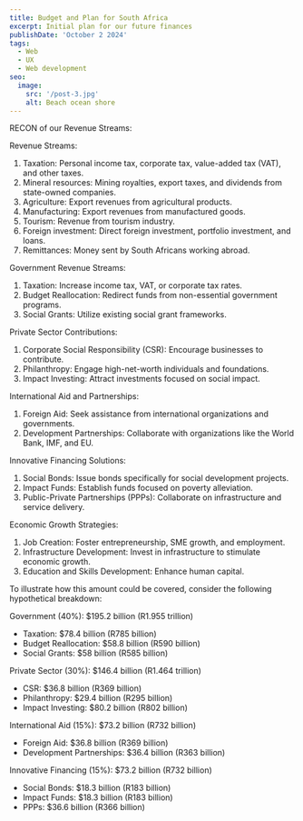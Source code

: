 ```yaml
---
title: Budget and Plan for South Africa
excerpt: Initial plan for our future finances
publishDate: 'October 2 2024'
tags:
  - Web
  - UX
  - Web development
seo:
  image:
    src: '/post-3.jpg'
    alt: Beach ocean shore
---
```


RECON of our Revenue Streams: 

Revenue Streams:

1. Taxation: Personal income tax, corporate tax, value-added tax (VAT), and other taxes.
2. Mineral resources: Mining royalties, export taxes, and dividends from state-owned companies.
3. Agriculture: Export revenues from agricultural products.
4. Manufacturing: Export revenues from manufactured goods.
5. Tourism: Revenue from tourism industry.
6. Foreign investment: Direct foreign investment, portfolio investment, and loans.
7. Remittances: Money sent by South Africans working abroad.



Government Revenue Streams:

1. Taxation: Increase income tax, VAT, or corporate tax rates.
2. Budget Reallocation: Redirect funds from non-essential government programs.
3. Social Grants: Utilize existing social grant frameworks.

Private Sector Contributions:

1. Corporate Social Responsibility (CSR): Encourage businesses to contribute.
2. Philanthropy: Engage high-net-worth individuals and foundations.
3. Impact Investing: Attract investments focused on social impact.

International Aid and Partnerships:

1. Foreign Aid: Seek assistance from international organizations and governments.
2. Development Partnerships: Collaborate with organizations like the World Bank, IMF, and EU.

Innovative Financing Solutions:

1. Social Bonds: Issue bonds specifically for social development projects.
2. Impact Funds: Establish funds focused on poverty alleviation.
3. Public-Private Partnerships (PPPs): Collaborate on infrastructure and service delivery.

Economic Growth Strategies:

1. Job Creation: Foster entrepreneurship, SME growth, and employment.
2. Infrastructure Development: Invest in infrastructure to stimulate economic growth.
3. Education and Skills Development: Enhance human capital.

To illustrate how this amount could be covered, consider the following hypothetical breakdown:

Government (40%): $195.2 billion (R1.955 trillion)

- Taxation: $78.4 billion (R785 billion)
- Budget Reallocation: $58.8 billion (R590 billion)
- Social Grants: $58 billion (R585 billion)

Private Sector (30%): $146.4 billion (R1.464 trillion)

- CSR: $36.8 billion (R369 billion)
- Philanthropy: $29.4 billion (R295 billion)
- Impact Investing: $80.2 billion (R802 billion)

International Aid (15%): $73.2 billion (R732 billion)

- Foreign Aid: $36.8 billion (R369 billion)
- Development Partnerships: $36.4 billion (R363 billion)

Innovative Financing (15%): $73.2 billion (R732 billion)

- Social Bonds: $18.3 billion (R183 billion)
- Impact Funds: $18.3 billion (R183 billion)
- PPPs: $36.6 billion (R366 billion)

